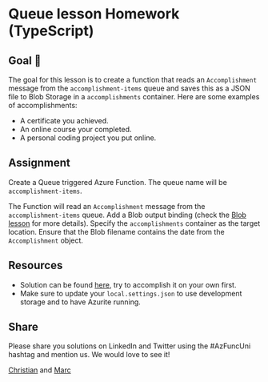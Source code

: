 # Queue lesson Homework (TypeScript)

## Goal 🎯

The goal for this lesson is to create a function that reads an `Accomplishment` message from the `accomplishment-items` queue and saves this as a JSON file to Blob Storage in a `accomplishments` container. Here are some examples of accomplishments:

- A certificate you achieved.
- An online course your completed.
- A personal coding project you put online.

## Assignment

Create a Queue triggered Azure Function. The queue name will be `accomplishment-items`.

The Function will read an `Accomplishment` message from the `accomplishment-items` queue. Add a Blob output binding (check the [Blob lesson](../blob/README.md) for more details). Specify the `accomplishments` container as the target location. Ensure that the Blob filename contains the date from the `Accomplishment` object.

## Resources

- Solution can be found [here](../../../src/typescript/homework/resume-api-queue), try to accomplish it on your own first.
- Make sure to update your `local.settings.json` to use development storage and to have Azurite running.

## Share

Please share you solutions on LinkedIn and Twitter using the #AzFuncUni hashtag and mention us. We would love to see it!

[Christian](https://twitter.com/lechnerc77) and [Marc](https://twitter.com/marcduiker)
